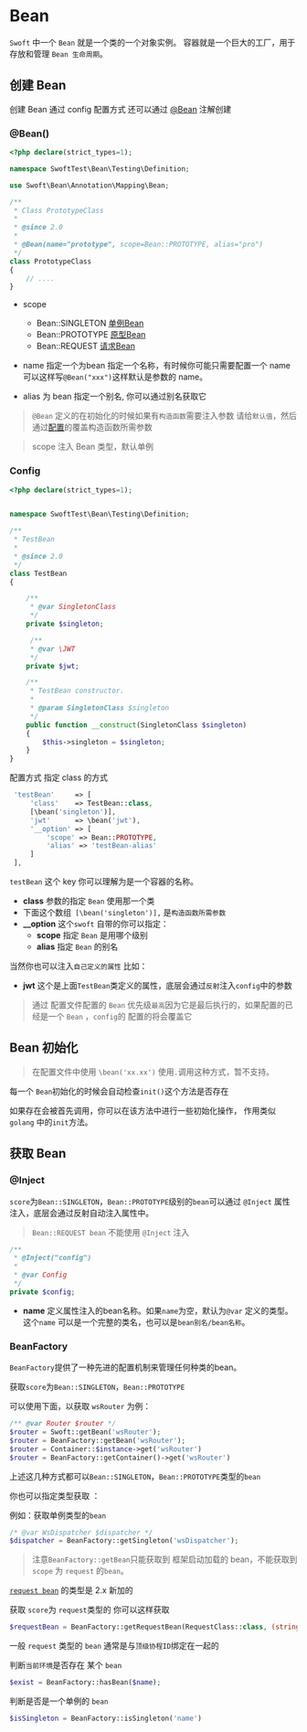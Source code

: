 # Bean

`Swoft` 中一个 `Bean` 就是一个类的一个对象实例。 容器就是一个巨大的工厂，用于存放和管理 `Bean 生命周期`。

## 创建 Bean

创建 Bean 通过 config 配置方式 还可以通过 [@Bean](#@Bean()) 注解创建 

### @Bean()
 
```php
<?php declare(strict_types=1);

namespace SwoftTest\Bean\Testing\Definition;

use Swoft\Bean\Annotation\Mapping\Bean;

/**
 * Class PrototypeClass
 *
 * @since 2.0
 *
 * @Bean(name="prototype", scope=Bean::PROTOTYPE, alias="pro")
 */
class PrototypeClass
{
    // ....
}
```
 - scope
    - Bean::SINGLETON [单例Bean](./singleton.md)
    - Bean::PROTOTYPE [原型Bean](./prototype.md) 
    - Bean::REQUEST  [请求Bean](./request.md)
    
 - name
    指定一个为bean 指定一个名称，有时候你可能只需要配置一个 name 可以这样写`@Bean("xxx")`这样默认是参数的 name。
    
    
 - alias
    为 bean 指定一个别名, 你可以通过别名获取它
    
> `@Bean` 定义的在初始化的时候如果有`构造函数`需要注入参数 请给`默认值`，然后通过[配置](#Config)的覆盖构造函数所需参数    

> scope 注入 Bean 类型，默认单例 

### Config
```php
<?php declare(strict_types=1);


namespace SwoftTest\Bean\Testing\Definition;

/**
 * TestBean
 *
 * @since 2.0
 */
class TestBean
{

    /**
     * @var SingletonClass
     */
    private $singleton;

     /**
     * @var \JWT
     */
    private $jwt;

    /**
     * TestBean constructor.
     *
     * @param SingletonClass $singleton
     */
    public function __construct(SingletonClass $singleton)
    {
        $this->singleton = $singleton;
    }
}

```
配置方式 指定 class 的方式
```php
 'testBean'     => [
     'class'    => TestBean::class,
     [\bean('singleton')],
     'jwt'      => \bean('jwt'),
     '__option' => [
         'scope' => Bean::PROTOTYPE,
         'alias' => 'testBean-alias'
     ]
 ],
```
`testBean` 这个 key 你可以理解为是一个容器的名称。
- **class** 参数的指定 `Bean` 使用那一个类
- 下面这个数组` [\bean('singleton')],` 是`构造函数所需参数`
- **__option** 这个`swoft` 自带的你可以指定：
    - **scope** 指定 `Bean` 是用哪个级别 
    - **alias** 指定 `Bean` 的别名

当然你也可以注入`自己定义的属性` 比如：
- **jwt** 这个是上面`TestBean`类定义的属性，底层会通过`反射`注入`config`中的参数

> 通过 配置文件配置的 `Bean` 优先级`最高`因为它是最后执行的，如果配置的已经是一个 `Bean` ，`config`的 配置的将会覆盖它

## Bean 初始化

> 在配置文件中使用 `\bean('xx.xx')` 使用`.`调用这种方式，暂不支持。

每一个 `Bean`初始化的时候会自动检查`init()`这个方法是否存在

如果存在会被首先调用，你可以在该方法中进行一些初始化操作， 作用类似 `golang` 中的`init`方法。

## 获取 Bean 
 
### @Inject
`score`为`Bean::SINGLETON`，`Bean::PROTOTYPE`级别的`bean`可以通过 `@Inject` 属性注入，底层会通过反射自动注入属性中。 
> `Bean::REQUEST bean` 不能使用 `@Inject` 注入
```php
/**
 * @Inject("config")
 *
 * @var Config
 */
private $config;
```
- **name** 定义属性注入的bean名称。如果`name`为空，默认为`@var` 定义的类型。
 这个`name` 可以是一个完整的类名，也可以是`bean别名/bean名称`。
### BeanFactory

`BeanFactory`提供了一种先进的配置机制来管理任何种类的bean。

获取`score`为`Bean::SINGLETON`，`Bean::PROTOTYPE`

可以使用下面，以获取 `wsRouter` 为例：
 ```php
/** @var Router $router */
$router = Swoft::getBean('wsRouter');
$router = BeanFactory::getBean('wsRouter');
$router = Container::$instance->get('wsRouter')
$router = BeanFactory::getContainer()->get('wsRouter')
```
上述这几种方式都可以`Bean::SINGLETON`，`Bean::PROTOTYPE`类型的`bean`

你也可以指定类型获取 ：

例如：获取单例类型的`bean`
```php
/* @var WsDispatcher $dispatcher */
$dispatcher = BeanFactory::getSingleton('wsDispatcher');

```
 > 注意`BeanFactory::getBean`只能获取到 框架启动加载的 bean，不能获取到 `scope` 为 `request` 的`bean`。
 
 [`request bean`](./request.md) 的类型是 2.x 新加的
 
获取 `score`为 `request`类型的 你可以这样获取
```php
$requestBean = BeanFactory::getRequestBean(RequestClass::class, (string)Co::tid());
```
一般 `request` 类型的 `bean` 通常是与`顶级协程ID`绑定在一起的

判断`当前环境`是否存在 某个 `bean`
```php
$exist = BeanFactory::hasBean($name);
```

判断是否是一个单例的 `bean`
```php
$isSingleton = BeanFactory::isSingleton('name')
```